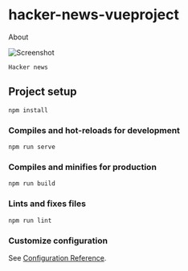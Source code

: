 # hacker-news-vueproject

About
<!-- <img src="../assets/hacker-vue.png"/> -->
![Screenshot](../assets/hacker-vue.png)

```
Hacker news 
```
## Project setup
```
npm install
```

### Compiles and hot-reloads for development
```
npm run serve
```

### Compiles and minifies for production
```
npm run build
```

### Lints and fixes files
```
npm run lint
```

### Customize configuration
See [Configuration Reference](https://cli.vuejs.org/config/).

